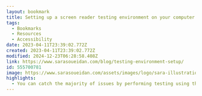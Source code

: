 ```yaml
---
layout: bookmark
title: Setting up a screen reader testing environment on your computer
tags:
  - Bookmarks
  - Resources
  - Accessibility
date: 2023-04-11T23:39:02.772Z
created: 2023-04-11T23:39:02.772Z
modified: 2024-12-23T06:28:58.408Z
link: https://www.sarasoueidan.com/blog/testing-environment-setup/
id: 555700781
image: https://www.sarasoueidan.com/assets/images/logo/sara-illustration.png
highlights:
  - You can catch the majority of issues by performing testing using the screen readers that your users rely on the most.
---
```

